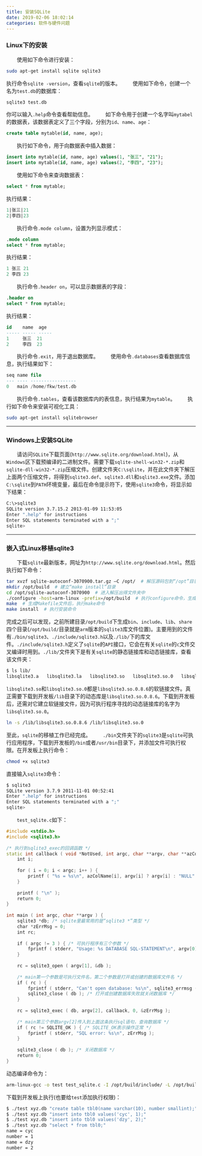 ```yaml
---
title: 安装SQLite
date: 2019-02-06 18:02:14
categories: 软件与硬件问题
---
```

### Linux下的安装

&emsp;&emsp;使用如下命令进行安装：

``` bash
sudo apt-get install sqlite sqlite3
```

执行命令`sqlite -version`，查看`sqlite`的版本。
&emsp;&emsp;使用如下命令，创建一个名为`test.db`的数据库：

``` sql
sqlite3 test.db
```

你可以输入`.help`命令查看帮助信息。
&emsp;&emsp;如下命令用于创建一个名字叫`mytabel`的数据表，该数据表定义了三个字段，分别为`id`、`name`、`age`：

``` sql
create table mytable(id, name, age);
```

&emsp;&emsp;执行如下命令，用于向数据表中插入数据：

``` sql
insert into mytable(id, name, age) values(1, "张三", "21");
insert into mytable(id, name, age) values(2, "李四", "23");
```

&emsp;&emsp;使用如下命令来查询数据表：

``` sql
select * from mytable;
```

执行结果：

``` sql
1|张三|21
2|李四|23
```

&emsp;&emsp;执行命令`.mode column`，设置为列显示模式：

``` sql
.mode column
select * from mytable;
```

执行结果：

``` sql
1 张三 21
2 李四 23
```

&emsp;&emsp;执行命令`.header on`，可以显示数据表的字段：

``` sql
.header on
select * from mytable;
```

执行结果：

``` sql
id    name  age
----- ----- -----
1     张三  21
2     李四  23
```

&emsp;&emsp;执行命令`.exit`，用于退出数据库。
&emsp;&emsp;使用命令`.databases`查看数据库信息，执行结果如下：

``` sql
seq name file
--- ---- -----------------
0   main /home/fkw/test.db
```

&emsp;&emsp;执行命令`.tables`，查看该数据库内的表信息，执行结果为`mytable`。
&emsp;&emsp;执行如下命令来安装可视化工具：

``` bash
sudo apt-get install sqlitebrowser
```

---

### Windows上安装SQLite

&emsp;&emsp;请访问`SQLite`下载页面(`http://www.sqlite.org/download.html`)，从`Windows`区下载预编译的二进制文件。需要下载`sqlite-shell-win32-*.zip`和`sqlite-dll-win32-*.zip`压缩文件。创建文件夹`C:\sqlite`，并在此文件夹下解压上面两个压缩文件，将得到`sqlite3.def`、`sqlite3.dll`和`sqlite3.exe`文件。添加`C:\sqlite`到`PATH`环境变量，最后在命令提示符下，使用`sqlite3`命令，将显示如下结果：

``` bash
C:\>sqlite3
SQLite version 3.7.15.2 2013-01-09 11:53:05
Enter ".help" for instructions
Enter SQL statements terminated with a ";"
sqlite>
```

---

### 嵌入式Linux移植sqlite3

&emsp;&emsp;下载`sqlite`最新版本，网址为`http://www.sqlite.org/download.html`。然后执行如下命令：

``` bash
tar xvzf sqlite-autoconf-3070900.tar.gz –C /opt/  # 解压源码包到“/opt”目录下
mkdir /opt/build  # 建立“make install”目录
cd /opt/sqlite-autoconf-3070900  # 进入解压出得文件夹中
./configure -host=arm-linux -prefix=/opt/build  # 执行configure命令，生成Makefile文件
make  # 生成Makefile文件后，执行make命令
make install  # 执行安装命令
```

完成之后可以发现，之前所建目录`/opt/build`下生成`bin`、`include`、`lib`、`share`四个目录(`/opt/build/`目录就是`arm`版本的`sqlite3`库文件位置)。主要用到的文件有`./bin/sqlite3`、`./include/sqlite3.h`以及`./lib/`下的库文件。`./include/sqlite3.h`定义了`sqlite`的`API`接口，它会在有关`sqlite`的`c`文件交叉编译时用到。`./lib/`文件夹下是有关`sqlite`的静态链接库和动态链接库，查看该文件夹：

``` bash
$ ls lib/
libsqlite3.a   libsqlite3.la   libsqlite3.so   libsqlite3.so.0   libsqlite3.so.0.8.6   pkgconfig
```

`libsqlite3.so`和`libsqlite3.so.0`都是`libsqlite3.so.0.8.6`的软链接文件。真正需要下载到开发板`/lib`目录下的动态库是`libsqlite3.so.0.8.6`。下载到开发板后，还需对它建立软链接文件，因为可执行程序寻找的动态链接库的名字为`libsqlite3.so.0`。

``` bash
ln -s /lib/libsqlite3.so.0.8.6 /lib/libsqlite3.so.0
```

至此，`sqlite`的移植工作已经完成。
&emsp;&emsp;`./bin`文件夹下的`sqlite3`是`sqlite`可执行应用程序，下载到开发板的`/bin`或者`/usr/bin`目录下，并添加文件可执行权限。在开发板上执行命令：

``` bash
chmod +x sqlite3
```

直接输入`sqlite3`命令：

``` bash
$ sqlite3
SQLite version 3.7.9 2011-11-01 00:52:41
Enter ".help" for instructions
Enter SQL statements terminated with a ";"
sqlite>
```

&emsp;&emsp;`test_sqlite.c`如下：

``` cpp
#include <stdio.h>
#include <sqlite3.h>
​
/* 执行到sqlite3_exec的回调函数 */
static int callback ( void *NotUsed, int argc, char **argv, char **azColName ) {
    int i;
​
    for ( i = 0; i < argc; i++ ) {
        printf ( "%s = %s\n", azColName[i], argv[i] ? argv[i] : "NULL" );
    }
​
    printf ( "\n" );
    return 0;
}
​
int main ( int argc, char **argv ) {
    sqlite3 *db; /* sqlite里最常用的是“sqlite3 *”类型 */
    char *zErrMsg = 0;
    int rc;
​
    if ( argc != 3 ) { /* 可执行程序有三个参数 */
        fprintf ( stderr, "Usage: %s DATABASE SQL-STATEMENT\n", argv[0] );
    }
​
    rc = sqlite3_open ( argv[1], &db );
​
    /* main第一个参数是可执行文件名，第二个参数是打开或创建的数据库文件名 */
    if ( rc ) {
        fprintf ( stderr, "Can't open database: %s\n", sqlite3_errmsg ( db ) );
        sqlite3_close ( db ); /* 打开或创建数据库失败就关闭数据库 */
    }
​
    rc = sqlite3_exec ( db, argv[2], callback, 0, &zErrMsg );
​
    /* main第三个参数argv[2]传入到上面这条执行sql语句，查询数据库 */
    if ( rc != SQLITE_OK ) { /* SQLITE_OK表示操作正常 */
        fprintf ( stderr, "SQL error: %s\n", zErrMsg );
    }
​
    sqlite3_close ( db ); /* 关闭数据库 */
    return 0;
}
```

动态编译命令为：

``` bash
arm-linux-gcc -o test test_sqlite.c -I /opt/build/include/ -L /opt/build/lib -lsqlite3
```

下载到开发板上执行(也要给`test`添加执行权限)：

``` bash
$ ./test xyz.db "create table tbl0(name varchar(10), number smallint);"
$ ./test xyz.db "insert into tbl0 values('cyc', 1);"
$ ./test xyz.db "insert into tbl0 values('dzy', 2);"
$ ./test xyz.db "select * from tbl0;"
name = cyc
number = 1
name = dzy
number = 2
```